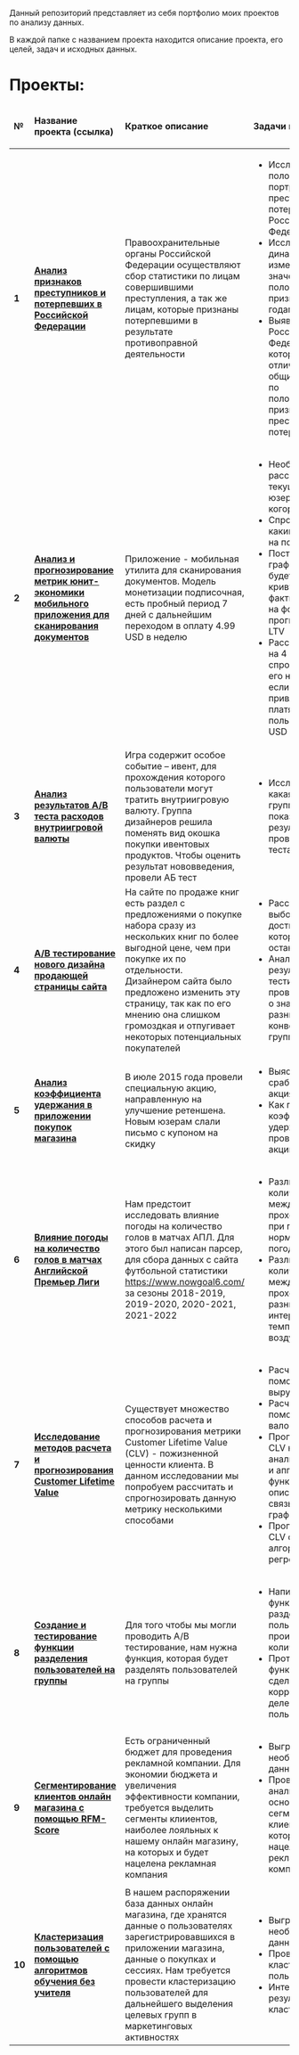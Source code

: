 <p>Данный репозиторий представляет из себя портфолио моих проектов по анализу данных.</p>
<p>В каждой папке с названием проекта находится описание проекта, его целей, задач и исходных данных.</p>
<h1>Проекты:</h1>
<table>
	<thead>
		<tr>
		<td><b>№</b></td>
		<td><p><b>Название проекта (ссылка)</b></p></td>
		<td><p><b>Краткое описание</b></p></td>
		<td><p><b>Задачи проекта</b></p></td>
		<td><p><b>Навыки и инструменты</b></p></td>
		</tr>
	</thead>
	<tbody>
		<tr>
			<td><b>1</b></td>
			<td><a href="https://github.com/MaksimPerepeliuk/data_analysis/blob/main/rus_offenders_victims_profiles/rus_offenders_victims_profiles.ipynb" target="_blank"><b>Анализ признаков преступников и потерпевших в Российской Федерации</b></a></td>
			<td>Правоохранительные органы Российской Федерации осуществляют сбор статистики по лицам совершившими преступления, а так же лицам, которые признаны потерпевшими в результате противоправной деятельности</td>
			<td> 
				<ul>
					<li>Исследовать половозрастной портрет преступников и потерпевших в Российской Федерации</li>
					<li>Исследовать динамику изменения значений половозрастных признаков по годам</li>
					<li>Выявить регионы Российской Федерации, которые отличаются от общих тенденций по половозрастным признакам преступников и потерпевших</li>
				</ul>
			</td>
			<td>pandas, numpy, matplotlib, scipy, seaborn, когортный анализ, проверка гипотез</td>
		</tr>
		<tr>
			<td><b>2</b></td>
			<td><a href="https://github.com/MaksimPerepeliuk/data_analysis/blob/main/mobile_scan_app_product_analysis/mobile_scan_app_product_analysis.ipynb" target="_blank"><b>Анализ и прогнозирование метрик юнит-экономики мобильного приложения для сканирования документов</b></a></td>
			<td>Приложение - мобильная утилита для сканирования документов. Модель монетизации подписочная, есть пробный период 7 дней с дальнейшим переходом в оплату 4.99 USD в неделю</td>
			<td>
				<ul>
					<li>Необходимо рассчитать текущий LTV юзера, используя когортный анализ</li>
					<li>Спрогнозировать, каким будет LTV на полгода</li>
					<li>Построить график, который будет отображать кривую фактического LTV на фоне кривой прогнозируемого LTV</li>
					<li>Рассчитать ROMI на 4 недели и спрогнозировать его на полгода, если стоимость привлечения платящего пользователя 6 USD</li>
				</ul>
			</td>
			<td>pandas, numpy, matplotlib, scipy, seaborn, когортный анализ, продуктовый анализ</td>
		</tr>
		<tr>
			<td><b>3</b></td>
			<td><a href="https://github.com/MaksimPerepeliuk/data_analysis/blob/main/ab_test_analysis_game_currency_spending/ab_test_gamedev.ipynb" target="_blank"><b>Анализ результатов A/B теста расходов внутриигровой валюты</b></a></td>
			<td>Игра содержит особое событие – ивент, для прохождения которого пользователи могут тратить внутриигровую валюту. Группа дизайнеров решила поменять вид окошка покупки ивентовых продуктов. Чтобы оценить результат нововведения, провели АБ тест</td>
			<td><ul><li>Исследовать какая из A/B групп лучше себя показала по результатам проведенного теста</li></ul></td>
			<td>pandas, numpy, matplotlib, scipy, seaborn, A/B тестирование, проверка гипотез</td>
		</tr>
		<tr>
			<td><b>4</b></td>
			<td><a href="https://github.com/MaksimPerepeliuk/data_analysis/blob/main/ab_test_website_design/ab_test_website_design.ipynb" target="_blank"><b>A/B тестирование нового дизайна продающей страницы сайта</b></a></td>
			<td>На сайте по продаже книг есть раздел с предложениями о покупке набора сразу из нескольких книг по более выгодной цене, чем при покупке их по отдельности.<br> Дизайнером сайта было предложено изменить эту страницу, так как по его мнению она слишком громоздкая и отпугивает некоторых потенциальных покупателей</td>
			<td><ul><li>Рассчет размера выборки, по достижению которой мы остановим тест;</li><li>Анализ результатов A/B тестирования и проверка гипотез о значимой разнице конверсий в группах теста.</li></ul></td>
			<td>pandas, numpy, seaborn, statsmodels, A/B тестирование, проверка гипотез</td>
		</tr>
		<tr>
			<td><b>5</b></td>
			<td><a href="https://github.com/MaksimPerepeliuk/data_analysis/blob/main/retention_rate_store_app/retention_rate_store_app.ipynb" target="_blank"><b>Анализ коэффициента удержания в приложении покупок магазина</b></a></td>
			<td>В июле 2015 года провели специальную акцию, направленную на улучшение ретеншена. Новым юзерам слали письмо с купоном на скидку</td>
			<td>
				<ul>
					<li>Выяснить, сработала ли акция?</li>
					<li>Как повел себя коэффициент удержания после проведения акции?</li>
				</ul>
			</td>
			<td>pandas, numpy, matplotlib, когортный анализ, продуктовый анализ</td>
		</tr>
		<tr>
			<td><b>6</b></td>
			<td><a href="https://github.com/MaksimPerepeliuk/data_analysis/blob/main/football_weather_analysis/football_weather_analysis.ipynb" target="_blank"><b>Влияние погоды на количество голов в матчах Английской Премьер Лиги</b></a></td>
			<td>Нам предстоит исследовать влияние погоды на количество голов в матчах АПЛ. Для этого был написан парсер, для сбора данных с сайта футбольной статистики <a href="https://www.nowgoal6.com/">https://www.nowgoal6.com/</a> за сезоны 2018-2019, 2019-2020, 2020-2021, 2021-2022</td>
			<td>
				<ul>
					<li>Различие количества голов между матчами проходившими при плохой и нормальной погоде</li>
					<li>Различие количества голов между матчами проходившими в разные интервалы температур воздуха</li>
				</ul>
			</td>
			<td>pandas, numpy, matplotlib, seaborn, scipy, множественные проверки гипотез</td>
		</tr>
		<tr>
			<td><b>7</b></td>
			<td><a href="https://github.com/MaksimPerepeliuk/data_analysis/blob/main/ltv_calc_and_forecasting/ltv_calc_and_forecasting.ipynb" target="_blank"><b>Исследование методов расчета и прогнозирования Customer Lifetime Value</b></a></td>
			<td>Существует множество способов расчета и прогнозирования метрики Customer Lifetime Value (CLV) - пожизненной ценности клиента. В данном исследовании мы попробуем рассчитать и спрогнозировать данную метрику несколькими способами</td>
			<td>
				<ul>
					<li>Расчет CLV с помощью выручки</li>
					<li>Расчет CLV с помощью валовой прибыли</li>
					<li>Прогнозирование CLV на основе анализа графика и аппроксимации функции, описывающей связь на данном графике</li>
					<li>Прогнозирование CLV с помощью алгоритмов регрессии</li>
				</ul>
			</td>
			<td>pandas, numpy, matplotlib, scipy, sklearn, CatBoost</td>
		</tr>
		<tr>
			<td><b>8</b></td>
			<td><a href="https://github.com/MaksimPerepeliuk/data_analysis/blob/main/split_func_test/split_func_test.ipynb" target="_blank"><b>Создание и тестирование функции разделения пользователей на группы</b></a></td>
			<td>Для того чтобы мы могли проводить A/B тестирование, нам нужна функция, которая будет разделять пользователей на группы</td>
			<td>
				<ul>
					<li>Написать функцию разделения пользователей на произвольное количество групп</li>
					<li>Протестировать функцию и сделать вывод о корректности деления пользователей</li>
				</ul>
			</td>
			<td>pandas, numpy, seaborn, scipy</td>
		</tr>
		<tr>
			<td><b>9</b></td>
			<td><a href="https://github.com/MaksimPerepeliuk/data_analysis/blob/main/rfm_segmentation_for_marketing/rfm_segmentation_for_marketing.ipynb" target="_blank"><b>Сегментирование клиентов онлайн магазина с помощью RFM-Score</b></a></td>
			<td>Есть ограниченный бюджет для проведения рекламной компании. Для экономии бюджета и увеличения эффективности компании, требуется выделить сегменты клииентов, наиболее лояльных к нашему онлайн магазину, на которых и будет нацелена рекламная компания</td>
			<td>
				<ul>
					<li>Выгрузить необходимые данные из БД</li>
					<li>Провести RFM анализ и на его основе выделить сегменты клиентов, на которые будет нацелена рекламная компания</li>
				</ul>
			</td>
			<td>pandas, numpy, matplotlib, sqlalchemy, PostgreSQL</td>
		</tr>
		<tr>
			<td><b>10</b></td>
			<td><a href="https://github.com/MaksimPerepeliuk/data_analysis/blob/main/rfm_segmentation_for_marketing/rfm_segmentation_for_marketing.ipynb" target="_blank"><b>Кластеризация пользователей с помощью алгоритмов обучения без учителя</b></a></td>
			<td>В нашем распоряжении база данных онлайн магазина, где хранятся данные о пользователях зарегистрировавшихся в приложении магазина, данные о покупках и сессиях. Нам требуется провести кластеризацию пользователей для дальнейшего выделения целевых групп в маркетинговых активностях</td>
			<td>
				<ul>
					<li>Выгрузить необходимые данные из БД</li>
					<li>Провести кластеризацию пользователей</li>
					<li>Интерпретация результатов кластеризации</li>
				</ul>
			</td>
			<td>pandas, numpy, matplotlib, seaborn, plotly, sqlalchemy, PostgreSQL, Sklearn (K-means, PCA), scipy (hierarchy clustering)</td>
		</tr>
	</tbody>
</table>

